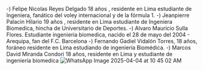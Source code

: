 -) Felipe Nicolas Reyes Delgado 18 años , residente en Lima estudiante de Ingeniera, fanático del voley internacional y de la fórmula 1.
-) Jeanpierre Palacin Hilario 19 años , residente en Lima estudiante de Ingeniera Biomedica, hincha de Universitario de Deportes.
-) Alvaro Mauricio Sulla Flores. Estudiante ingenieria biomedica, nacido el 28 de mayo del 2004 - Arequipa, fan del F.C. Barcelona
-) Fernando Gadiel Vidalón Torres, 18 años, foráneo residente en Lima estudiando de ingeniería Biomédica.
-) Marcos David Miranda Condori 18 años, residente en Lima y estudiante de ingeniería biomedica
![WhatsApp Image 2025-04-04 at 10 45 02 AM](https://github.com/user-attachments/assets/844793c7-637d-4ad5-b02e-5f10b61fe960)

